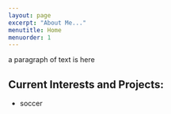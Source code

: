 ```yaml
---
layout: page
excerpt: "About Me..."
menutitle: Home
menuorder: 1
---
```


a paragraph of text is here

## Current Interests and Projects:

- soccer

